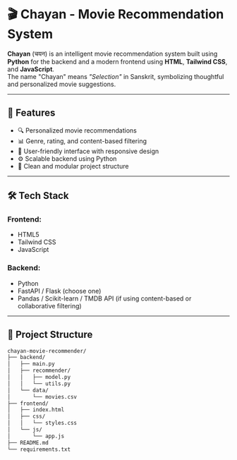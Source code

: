 # 🎬 Chayan - Movie Recommendation System

**Chayan** (चयन) is an intelligent movie recommendation system built using **Python** for the backend and a modern frontend using **HTML**, **Tailwind CSS**, and **JavaScript**.  
The name "Chayan" means _"Selection"_ in Sanskrit, symbolizing thoughtful and personalized movie suggestions.

---

## 🚀 Features

- 🔍 Personalized movie recommendations
- 📊 Genre, rating, and content-based filtering
- 🎯 User-friendly interface with responsive design
- ⚙️ Scalable backend using Python
- 📁 Clean and modular project structure

---

## 🛠️ Tech Stack

### Frontend:
- HTML5
- Tailwind CSS
- JavaScript

### Backend:
- Python
- FastAPI / Flask (choose one)
- Pandas / Scikit-learn / TMDB API (if using content-based or collaborative filtering)

---

## 📂 Project Structure

```bash
chayan-movie-recommender/
├── backend/
│   ├── main.py
│   ├── recommender/
│   │   ├── model.py
│   │   └── utils.py
│   └── data/
│       └── movies.csv
├── frontend/
│   ├── index.html
│   ├── css/
│   │   └── styles.css
│   └── js/
│       └── app.js
├── README.md
└── requirements.txt
